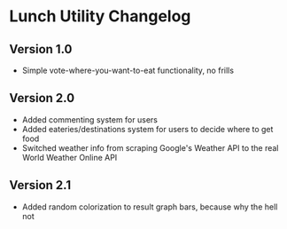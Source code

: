 # Lunch Utility Changelog

## Version 1.0

- Simple vote-where-you-want-to-eat functionality, no frills

## Version 2.0

- Added commenting system for users
- Added eateries/destinations system for users to decide where to get food
- Switched weather info from scraping Google's Weather API to the real World Weather Online API

## Version 2.1

- Added random colorization to result graph bars, because why the hell not